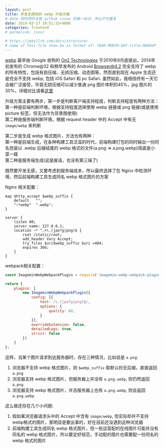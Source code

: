 ```yaml
---
layout: post
title: 开发无感知的 webp 升级方案
# date 同时用作关联 github issue 的唯一标识，所以不可重复
date: 2019-03-17 19:51:53+0800
categories: frontend
# permalink: /xxx/

# https://jekyllrb.com/docs/structure/
# name of this file show be in format of: YEAR-MONTH-DAY-title.MARKUP
---
```



[webp](https://en.wikipedia.org/wiki/WebP) 最早由 Google 收购的 [On2 Technologies](https://en.wikipedia.org/wiki/On2_Technologies) 于2010年9月底提出，2014年初发布的 Chrome@32 和稍早发布的 Android Browser@4.2 完全支持了 webp 的所有特性，包括有损压缩、无损压缩、动态图等，然而直到现在 Apple 生态还是完全不支持 webp, 包括 iOS Safari 和 pc Safari. 虽然如此，我相信终有一天它会被广泛接受，毕竟无损压缩可以减少普通 png 图片体积的45%，jpg 图片的30%，详细对比请看[这里](https://developers.google.com/speed/webp/docs/c_study)

升级方案主要有两步，第一步是判断客户端支持程度，判断支持程度有两种方法：  
第一种是前端判断环境，根据支持程度选择使用 webp 链接或 png 链接(或是使用 picture 标签，但无法作为背景图使用)  
第二种是服务端判断环境，根据 request header 中的 Accept 中有无 `image/webp` 来判断  

第二步是生成 webp 格式图片，方法也有两种：  
第一种是前端生成，在各种构建工具泛滥的时代，前端构建打包的同时输出一份同名但是以 .webp 后缀结尾的 webp 格式的文件(a.png => a.png.webp)简直是小菜一碟  
第二种是服务端生成(这是废话，也没有第三端了)  

既然要开发无感，又要考虑到服务端成本，所以最终选择了在 Nginx 中检测环境，然后前端构建工具生成同名 webp 格式图片的方案  

Nginx 相关配置：  
```nginx
map $http_accept $webp_suffix {
    default   "";
    "~*webp"  ".webp";
}

server {
    listen 80;
    server_name: 127.0.0.1;
    location ~* ^.+\.(jpe?g|png)$ {
        root /static/root;
        add_header Vary Accept;
        try_files $uri$webp_suffix $uri =404;
        expires 30d;
    }
}
```

webpack相关配置：  
```javascript
const ImageminWebpWebpackPlugin = require('imagemin-webp-webpack-plugin');

return {
    plugins: [
        new ImageminWebpWebpackPlugin({
            config: [{
                test: /\.(jpe?g|png)$/,
                options: {
                    quality: 60,
                }
            }],
            overrideExtension: false,
            detailedLogs: true,
            strict: false
        })
    ]
};
```

这样，当某个图片请求到达服务器时，存在三种情况，比如说是 `a.png`:  
1. 浏览器不支持 webp 格式图片，则 `$webp_suffix` 取默认的无后缀，直接返回 `a.png`  
2. 浏览器支持 webp 格式图片，但服务器上并没有 `a.png.webp`, 则仍然返回 `a.png`  
3. 浏览器支持 webp 格式图片，并且服务器上也有 `a.png.webp`, 则会返回 `a.png.webp`  

这么做还存在几个小问题:  
1. 假如某浏览器请求头中的 Accept 中含有 `image/webp`, 但实际却并不支持webp格式的图片，那明显是要出事的，好在目前还没遇到这种浏览器  
2. 前端构建工具生成同名 webp 格式图片，但一些运营配的在线图片可能并没有同名的 webp 格式图片，所以要定好规范，手动配的图片也需要配一份同名的 webp 格式的图片  


